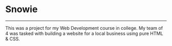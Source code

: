 # Snowie
<hr>
This was a project for my Web Development course in college.
My team of 4 was tasked with building a website for a local business using pure HTML & CSS.
